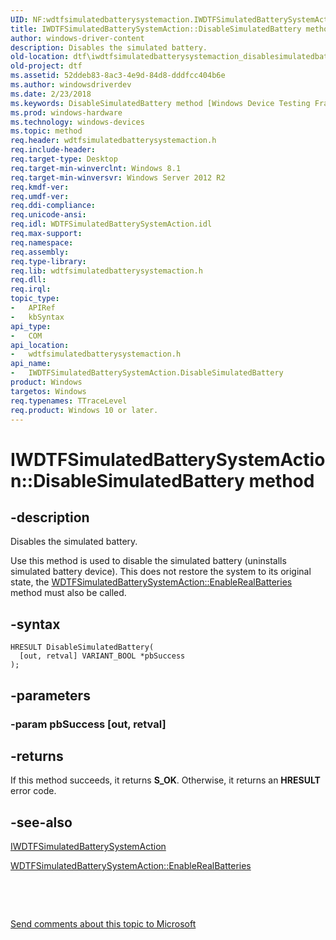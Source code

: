 ```yaml
---
UID: NF:wdtfsimulatedbatterysystemaction.IWDTFSimulatedBatterySystemAction.DisableSimulatedBattery
title: IWDTFSimulatedBatterySystemAction::DisableSimulatedBattery method
author: windows-driver-content
description: Disables the simulated battery.
old-location: dtf\iwdtfsimulatedbatterysystemaction_disablesimulatedbattery.htm
old-project: dtf
ms.assetid: 52ddeb83-8ac3-4e9d-84d8-dddfcc404b6e
ms.author: windowsdriverdev
ms.date: 2/23/2018
ms.keywords: DisableSimulatedBattery method [Windows Device Testing Framework], DisableSimulatedBattery method [Windows Device Testing Framework], IWDTFSimulatedBatterySystemAction interface, DisableSimulatedBattery,IWDTFSimulatedBatterySystemAction.DisableSimulatedBattery, IWDTFSimulatedBatterySystemAction, IWDTFSimulatedBatterySystemAction interface [Windows Device Testing Framework], DisableSimulatedBattery method, IWDTFSimulatedBatterySystemAction::DisableSimulatedBattery, dtf.iwdtfsimulatedbatterysystemaction_disablesimulatedbattery, wdtfsimulatedbatterysystemaction/IWDTFSimulatedBatterySystemAction::DisableSimulatedBattery
ms.prod: windows-hardware
ms.technology: windows-devices
ms.topic: method
req.header: wdtfsimulatedbatterysystemaction.h
req.include-header: 
req.target-type: Desktop
req.target-min-winverclnt: Windows 8.1
req.target-min-winversvr: Windows Server 2012 R2
req.kmdf-ver: 
req.umdf-ver: 
req.ddi-compliance: 
req.unicode-ansi: 
req.idl: WDTFSimulatedBatterySystemAction.idl
req.max-support: 
req.namespace: 
req.assembly: 
req.type-library: 
req.lib: wdtfsimulatedbatterysystemaction.h
req.dll: 
req.irql: 
topic_type:
-	APIRef
-	kbSyntax
api_type:
-	COM
api_location:
-	wdtfsimulatedbatterysystemaction.h
api_name:
-	IWDTFSimulatedBatterySystemAction.DisableSimulatedBattery
product: Windows
targetos: Windows
req.typenames: TTraceLevel
req.product: Windows 10 or later.
---
```


# IWDTFSimulatedBatterySystemAction::DisableSimulatedBattery method


## -description



Disables the simulated battery.



Use this method is used to disable the simulated battery (uninstalls simulated
    battery device).  This does not restore the system to its original state, the <a href="https://msdn.microsoft.com/32748776-fe07-4f7e-bceb-5b554fa8f9f1">WDTFSimulatedBatterySystemAction::EnableRealBatteries</a> method must also be called.


## -syntax


````
HRESULT DisableSimulatedBattery(
  [out, retval] VARIANT_BOOL *pbSuccess
);
````


## -parameters




### -param pbSuccess [out, retval]


## -returns



If this method succeeds, it returns <b xmlns:loc="http://microsoft.com/wdcml/l10n">S_OK</b>. Otherwise, it returns an <b xmlns:loc="http://microsoft.com/wdcml/l10n">HRESULT</b> error code.




## -see-also

<a href="..\wdtfsimulatedbatterysystemaction\nn-wdtfsimulatedbatterysystemaction-iwdtfsimulatedbatterysystemaction.md">IWDTFSimulatedBatterySystemAction</a>



<a href="https://msdn.microsoft.com/32748776-fe07-4f7e-bceb-5b554fa8f9f1">WDTFSimulatedBatterySystemAction::EnableRealBatteries</a>



 

 

<a href="mailto:wsddocfb@microsoft.com?subject=Documentation%20feedback [dtf\dtf]:%20IWDTFSimulatedBatterySystemAction::DisableSimulatedBattery method%20 RELEASE:%20(2/23/2018)&amp;body=%0A%0APRIVACY STATEMENT%0A%0AWe use your feedback to improve the documentation. We don't use your email address for any other purpose, and we'll remove your email address from our system after the issue that you're reporting is fixed. While we're working to fix this issue, we might send you an email message to ask for more info. Later, we might also send you an email message to let you know that we've addressed your feedback.%0A%0AFor more info about Microsoft's privacy policy, see http://privacy.microsoft.com/en-us/default.aspx." title="Send comments about this topic to Microsoft">Send comments about this topic to Microsoft</a>

